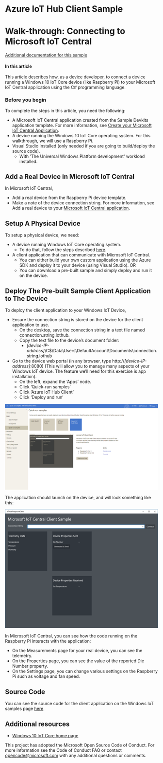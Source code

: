 # Azure IoT Hub Client Sample

# Walk-through: Connecting to Microsoft IoT Central

[Additional documentation for this sample](https://blogs.windows.com/buildingapps/2015/12/09/windows-iot-core-and-azure-iot-hub-putting-the-i-in-iot/) 

#### In this article

This article describes how, as a device developer, to connect a device running a Windows 10 IoT Core device (like Raspberry Pi) to your Microsoft IoT Central application using the C# programming language.

### Before you begin

To complete the steps in this article, you need the following:

- A Microsoft IoT Central application created from the Sample Devkits application template. For more information, see [Create your Microsoft IoT Central Application](https://docs.microsoft.com/en-us/microsoft-iot-central/howto-create-application).
- A device running the Windows 10 IoT Core operating system.  For this walkthrough, we will use a Raspberry Pi.  
- Visual Studio installed (only needed if you are going to build/deploy the source code). 
  - With 'The Universal Windows Platform development' workload installed.

## Add a Real Device in Microsoft IoT Central

In Microsoft IoT Central, 

- Add a real device from the Raspberry Pi device template.
- Make a note of the device connection string. For more information, see Add a real device to your [Microsoft IoT Central application](https://docs.microsoft.com/en-us/microsoft-iot-central/tutorial-add-device).

## Setup A Physical Device

To setup a physical device, we need:

- A device running Windows IoT Core operating system.
  - To do that, follow the steps described [here](https://developer.microsoft.com/en-us/windows/iot/getstarted/prototype/setupdevice).
- A client application that can communicate with Microsoft IoT Central.
  - You can either build your own custom application using the Azure SDK and deploy it to your device (using Visual Studio). OR
  - You can download a pre-built sample and simply deploy and run it on the device.

## Deploy The Pre-built Sample Client Application to The Device

To deploy the client application to your Windows IoT Device,

- Ensure the connection string is stored on the device for the client application to use.
  - On the desktop, save the connection string in a text file named connection.string.iothub.
  - Copy the text file to the device’s document folder:
     - <i>[device-IP-address]</i>\C$\Data\Users\DefaultAccount\Documents\connection.string.iothub
- Go to the device web portal (in any browser, type http://<i>[device-IP-address]</i>:8080) (This will allow you to manage many aspects of your Windows IoT device. The feature we’ll need for this exercise is app installation).
  - On the left, expand the ‘Apps’ node.
  - Click ‘Quick-run samples’
  - Click ‘Azure IoT Hub Client’
  - Click ‘Deploy and run’

<img src="../../../Resources/images/Azure/IoTHubClients/webb.capture.png">

The application should launch on the device, and will look something like this:

<img src="../../../Resources/images/Azure/IoTHubClients/IoTHubClientScreenshot.png">

In Microsoft IoT Central, you can see how the code running on the Raspberry Pi interacts with the application:

- On the Measurements page for your real device, you can see the telemetry.
- On the Properties page, you can see the value of the reported Die Number property.
- On the Settings page, you can change various settings on the Raspberry Pi such as voltage and fan speed.

## Source Code

You can see the source code for the client application on the Windows IoT samples page [here](https://github.com/Microsoft/Windows-iotcore-samples/tree/develop/Samples/Azure/IoTHubClients).


## Additional resources
* [Windows 10 IoT Core home page](https://developer.microsoft.com/en-us/windows/iot/)

This project has adopted the Microsoft Open Source Code of Conduct. For more information see the Code of Conduct FAQ or contact <opencode@microsoft.com> with any additional questions or comments.

